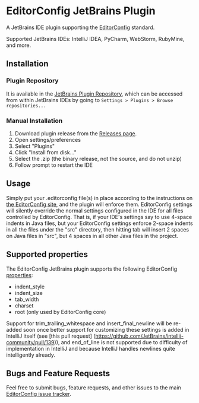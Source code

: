 # EditorConfig JetBrains Plugin

A JetBrains IDE plugin supporting the [EditorConfig][] standard.

Supported JetBrains IDEs: IntelliJ IDEA, PyCharm, WebStorm, RubyMine, and more.

## Installation

### Plugin Repository

It is available in the
[JetBrains Plugin Repository](http://plugins.jetbrains.com/plugin/7294), which
can be accessed from within JetBrains IDEs by going to
`Settings > Plugins > Browse repositories...`

### Manual Installation

1. Download plugin release from the [Releases page][].
2. Open settings/preferences
3. Select "Plugins"
4. Click "Install from disk..."
5. Select the .zip (the binary release, not the source, and do not unzip)
6. Follow prompt to restart the IDE

## Usage

Simply put your .editorconfig file(s) in place according to the instructions on [the EditorConfig site](www.editorconfig.org), and the plugin will enforce them. EditorConfig settings will silently override the normal settings configured in the IDE for all files controlled by EditorConfig. That is, if your IDE's settings say to use 4-space indents in Java files, but your EditorConfig settings enforce 2-space indents in all the files under the "src" directory, then hitting tab will insert 2 spaces on Java files in "src", but 4 spaces in all other Java files in the project.

## Supported properties

The EditorConfig JetBrains plugin supports the following EditorConfig
[properties][]:

* indent_style
* indent_size
* tab_width
* charset
* root (only used by EditorConfig core)

Support for trim_trailing_whitespace and insert_final_newline will be re-added soon once better support for customizing these settings is added in IntelliJ itself (see [this pull request]
(https://github.com/JetBrains/intellij-community/pull/139)), and end_of_line is not supported due to difficulty of implementation in IntelliJ and because IntelliJ handles newlines quite intelligently already.

## Bugs and Feature Requests

Feel free to submit bugs, feature requests, and other issues to the main
[EditorConfig issue tracker][].

[EditorConfig]: http://editorconfig.org
[properties]: http://github.com/editorconfig/editorconfig/wiki/EditorConfig-Properties
[EditorConfig issue tracker]: https://github.com/editorconfig/editorconfig/issues
[Releases page]: https://github.com/editorconfig/editorconfig-jetbrains/releases
